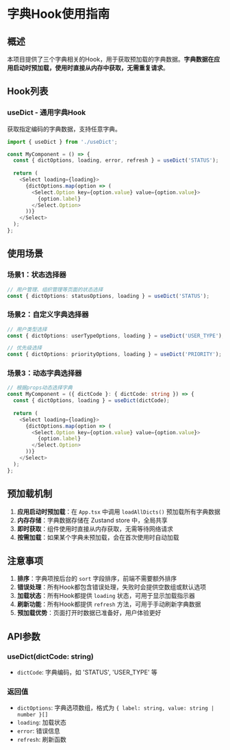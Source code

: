# 字典Hook使用指南

## 概述

本项目提供了三个字典相关的Hook，用于获取预加载的字典数据。**字典数据在应用启动时预加载，使用时直接从内存中获取，无需重复请求**。

## Hook列表

### useDict - 通用字典Hook

获取指定编码的字典数据，支持任意字典。

```typescript
import { useDict } from './useDict';

const MyComponent = () => {
  const { dictOptions, loading, error, refresh } = useDict('STATUS');
  
  return (
    <Select loading={loading}>
      {dictOptions.map(option => (
        <Select.Option key={option.value} value={option.value}>
          {option.label}
        </Select.Option>
      ))}
    </Select>
  );
};
```

## 使用场景

### 场景1：状态选择器
```typescript
// 用户管理、组织管理等页面的状态选择
const { dictOptions: statusOptions, loading } = useDict('STATUS');
```

### 场景2：自定义字典选择器
```typescript
// 用户类型选择
const { dictOptions: userTypeOptions, loading } = useDict('USER_TYPE');

// 优先级选择
const { dictOptions: priorityOptions, loading } = useDict('PRIORITY');
```

### 场景3：动态字典选择器
```typescript
// 根据props动态选择字典
const MyComponent = ({ dictCode }: { dictCode: string }) => {
  const { dictOptions, loading } = useDict(dictCode);
  
  return (
    <Select loading={loading}>
      {dictOptions.map(option => (
        <Select.Option key={option.value} value={option.value}>
          {option.label}
        </Select.Option>
      ))}
    </Select>
  );
};
```

## 预加载机制

1. **应用启动时预加载**：在 `App.tsx` 中调用 `loadAllDicts()` 预加载所有字典数据
2. **内存存储**：字典数据存储在 Zustand store 中，全局共享
3. **即时获取**：组件使用时直接从内存获取，无需等待网络请求
4. **按需加载**：如果某个字典未预加载，会在首次使用时自动加载

## 注意事项

1. **排序**：字典项按后台的 `sort` 字段排序，前端不需要额外排序
2. **错误处理**：所有Hook都包含错误处理，失败时会提供空数组或默认选项
3. **加载状态**：所有Hook都提供 `loading` 状态，可用于显示加载指示器
4. **刷新功能**：所有Hook都提供 `refresh` 方法，可用于手动刷新字典数据
5. **预加载优势**：页面打开时数据已准备好，用户体验更好

## API参数

### useDict(dictCode: string)
- `dictCode`: 字典编码，如 'STATUS', 'USER_TYPE' 等

### 返回值
- `dictOptions`: 字典选项数组，格式为 `{ label: string, value: string | number }[]`
- `loading`: 加载状态
- `error`: 错误信息
- `refresh`: 刷新函数
